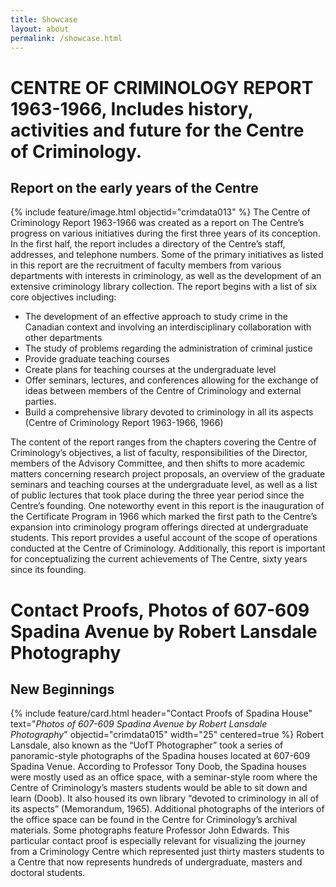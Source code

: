 ```yaml
---
title: Showcase
layout: about
permalink: /showcase.html
---
```


# CENTRE OF CRIMINOLOGY REPORT 1963-1966, Includes history, activities and future for the Centre of Criminology.
## Report on the early years of the Centre
{% include feature/image.html objectid="crimdata013" %}
The Centre of Criminology Report 1963-1966 was created as a report on The Centre’s progress on various initiatives during the first three years of its conception. In the first half, the report includes a directory of the Centre’s staff, addresses, and  telephone numbers. Some of the primary initiatives as listed in this report are the recruitment of faculty members from various departments with interests in criminology, as well as the development of an extensive criminology library collection. The report begins with a list of six core objectives including:
- The development of an effective approach to study crime in the Canadian context and involving an interdisciplinary collaboration with other departments
- The study of problems regarding the administration of criminal justice
- Provide graduate teaching courses 
- Create plans for teaching courses at the undergraduate level
- Offer seminars, lectures, and conferences allowing for the exchange of ideas between members of the Centre of Criminology and external parties.
- Build a comprehensive library devoted to criminology in all its aspects
(Centre of Criminology Report 1963-1966, 1966)

The content of the report ranges from the chapters covering the Centre of Criminology’s objectives, a list of faculty, responsibilities of the Director, members of the Advisory Committee, and then shifts to more academic matters concerning research project proposals, an overview of the graduate seminars and teaching courses at the undergraduate level, as well as a list of public lectures that took place during the three year period since the Centre’s founding. One noteworthy event in this report is the inauguration of the Certificate Program in 1966 which marked the first path to the Centre’s expansion into criminology program offerings directed at undergraduate students. This report provides a useful account of the scope of operations conducted at the Centre of Criminology. Additionally, this report is important for conceptualizing the current achievements of The Centre, sixty years since its founding. 

# Contact Proofs, Photos of 607-609 Spadina Avenue by Robert Lansdale Photography
## New Beginnings
{% include feature/card.html header="Contact Proofs of Spadina House" text="*Photos of 607-609 Spadina Avenue by Robert Lansdale Photography*" objectid="crimdata015" width="25" centered=true %}
Robert Lansdale, also known as the “UofT Photographer” took a series of panoramic-style photographs of the Spadina houses located at 607-609 Spadina Venue. According to Professor Tony Doob, the Spadina houses were mostly used as an office space, with a seminar-style room where the Centre of Criminology’s masters students would be able to sit down and learn (Doob). It also housed its own library “devoted to criminology in all of its aspects” (Memorandum, 1965). Additional photographs of the interiors of the office space can be found in the Centre for Criminology’s archival materials. Some photographs feature Professor John Edwards. This particular contact proof is especially relevant for visualizing the journey from a Criminology Centre which represented just thirty masters students to a Centre that now represents hundreds of undergraduate, masters and doctoral students.
